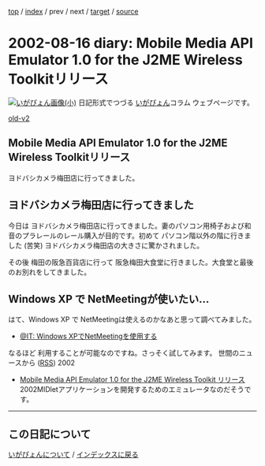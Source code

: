 [top](https://igapyon.github.io/diary/) 
 / [index](https://igapyon.github.io/diary/2002/index.html) 
 / prev 
 / next 
 / [target](https://igapyon.github.io/diary/2002/ig020816.html) 
 / [source](https://github.com/igapyon/diary/blob/gh-pages/2002/ig020816.html.src.md) 

2002-08-16 diary: Mobile Media API Emulator 1.0 for the J2ME Wireless Toolkitリリース
=====================================================================================================
[![いがぴょん画像(小)](https://igapyon.github.io/diary/images/iga200306s.jpg "いがぴょん")](https://igapyon.github.io/diary/memo/memoigapyon.html) 日記形式でつづる [いがぴょん](https://igapyon.github.io/diary/memo/memoigapyon.html)コラム ウェブページです。

[old-v2](ig020816-orig.html)

## Mobile Media API Emulator 1.0 for the J2ME Wireless Toolkitリリース

ヨドバシカメラ梅田店に行ってきました。

## ヨドバシカメラ梅田店に行ってきました

今日は ヨドバシカメラ梅田店に行ってきました。妻のパソコン用椅子および和音のプラレールのレール購入が目的です。初めて パソコン階以外の階に行きました (苦笑) ヨドバシカメラ梅田店の大きさに驚かされました。

その後 梅田の阪急百貨店に行って 阪急梅田大食堂に行きました。大食堂と最後のお別れをしてきました。

## Windows XP で NetMeetingが使いたい…

はて、Windows XP で NetMeetingは使えるのかなあと思って調べてみました。

* [@IT: Windows XPでNetMeetingを使用する](http://www.atmarkit.co.jp/fwin2k/win2ktips/168netmeetxp/netmeetxp.html)

なるほど 利用することが可能なのですね。さっそく試してみます。
世間のニュースから ([RSS](ig020816-news.xml)) 2002
* [Mobile Media API Emulator 1.0 for the J2ME Wireless Toolkit リリース](http://java.sun.com/products/mmapi/)  2002MIDletアプリケーションを開発するためのエミュレータなのだそうです。


----------------------------------------------------------------------------------------------------

## この日記について
[いがぴょんについて](https://igapyon.github.io/diary/memo/memoigapyon.html) / [インデックスに戻る](https://igapyon.github.io/diary/idxall.html)
